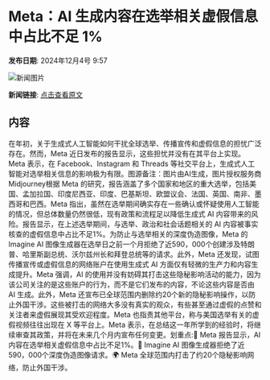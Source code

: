 # ​Meta：AI 生成内容在选举相关虚假信息中占比不足 1%

**发布日期**: 2024年12月4号 9:57

![新闻图片](https://pic.chinaz.com/picmap/202308091546519392_1.jpg)

**新闻链接**: [点击查看原文](https://www.aibase.com/zh/news/13675)

## 内容

在年初，关于生成式人工智能如何干扰全球选举、传播宣传和虚假信息的担忧广泛存在。然而，Meta 近日发布的报告显示，这些担忧并没有在其平台上实现。Meta 表示，在 Facebook、Instagram 和 Threads 等社交平台上，生成式人工智能对选举相关信息的影响极为有限。图源备注：图片由AI生成，图片授权服务商Midjourney根据 Meta 的研究，报告涵盖了多个国家和地区的重大选举，包括美国、孟加拉国、印度尼西亚、印度、巴基斯坦、欧盟议会、法国、英国、南非、墨西哥和巴西。Meta 指出，虽然在选举期间确实存在一些确认或怀疑使用人工智能的情况，但总体数量仍然很低，现有政策和流程足以降低生成式 AI 内容带来的风险。报告显示，在上述选举期间，与选举、政治和社会话题相关的 AI 内容被事实核查的虚假信息中占比不足1%。为防止与选举相关的深度伪造图像，Meta 的 Imagine AI 图像生成器在选举日之前一个月拒绝了近590，000个创建涉及特朗普、哈里斯副总统、沃尔兹州长和拜登总统等的请求。此外，Meta 还发现，试图传播宣传或虚假信息的网络账户在使用生成式 AI 方面仅有轻微的生产力和内容生成提升。Meta 强调，AI 的使用并没有妨碍其打击这些隐秘影响活动的能力，因为该公司关注的是这些账户的行为，而不是它们发布的内容，不论这些内容是否由 AI 生成。此外，Meta 还宣布已全球范围内删除约20个新的隐秘影响操作，以防止外国干涉。这些被打击的网络大多没有真实的观众，有些甚至通过虚假的点赞和关注者来虚假展现其受欢迎程度。Meta 也指责其他平台，称与美国选举有关的虚假视频往往出现在 X 等平台上。Meta 表示，在总结这一年所学到的经验时，将继续审查其政策，并将在未来几个月内宣布任何变更。划重点:📰 Meta 报告显示，AI 内容在选举相关虚假信息中占比不足1%。🚫 Imagine AI 图像生成器拒绝了近590，000个深度伪造图像请求。🌍 Meta 全球范围内打击了约20个隐秘影响网络，防止外国干涉。
